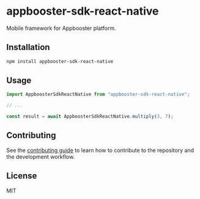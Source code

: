 # appbooster-sdk-react-native

Mobile framework for Appbooster platform.

## Installation

```sh
npm install appbooster-sdk-react-native
```

## Usage

```js
import AppboosterSdkReactNative from "appbooster-sdk-react-native";

// ...

const result = await AppboosterSdkReactNative.multiply(3, 7);
```

## Contributing

See the [contributing guide](CONTRIBUTING.md) to learn how to contribute to the repository and the development workflow.

## License

MIT
